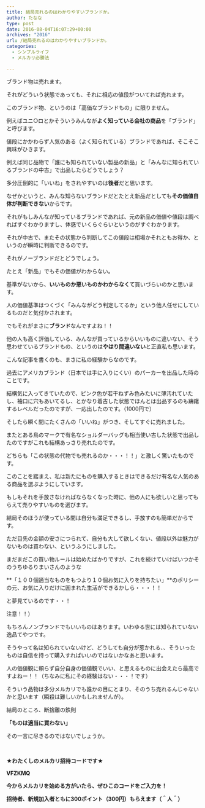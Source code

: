 ```yaml
---
title: 結局売れるのはわかりやすいブランドか。
author: たなな
type: post
date: 2016-08-04T16:07:29+00:00
archives: "2016"
url: /結局売れるのはわかりやすいブランドか。
categories:
  - シンプルライフ
  - メルカリ必勝法

---
```

ブランド物は売れます。

それがどういう状態であっても、それに相応の値段がついてれば売れます。

このブランド物、というのは「高価なブランドもの」に限りません。

例えばユニ○ロとかそういうみんなが**よく知っている会社の商品**を「ブランド」と呼びます。

値段にかかわらず人気のある（よく知られている）ブランドであれば、そこそこ興味がひきます。

例えば同じ品物で「誰にも知られていない製品の新品」と「みんなに知られているブランドの中古」で出品したらどうでしょう？

多分圧倒的に「いいね」をされやすいのは**後者**だと思います。

なぜかというと、みんな知らないブランドだとたとえ新品だとしても**その価値自体が判断できない**からです。

それがもしみんなが知っているブランドであれば、元の新品の価値や値段は調べればすぐわかりますし、体感でいくらぐらいというのがすぐわかります。

それが中古で、またその状態から判断してこの値段は相場かそれともお得か、というのが瞬時に判断できるのです。

それがノーブランドだとどうでしょう。

たとえ「新品」でもその価値がわからない。

基準がないから、**いいものか悪いものかわからなくて**買いづらいのかと思います。

人の価値基準はつくづく「みんながどう判定してるか」という他人任せにしているものだと気付かされます。

でもそれがまさに**ブランド**なんですよね！！

他の人も高く評価している、みんなが買っているからいいものに違いない、そう思わせているブランドもの、というのは**やはり間違いない**と正直私も思います。

こんな記事を書くのも、まさに私の経験からなのです。

過去にアメリカブランド（日本では手に入りにくい）のパーカーを出品した時のことです。

結構気に入ってきていたので、ピンク色が若干ねずみ色みたいに薄汚れていたし、袖口に穴もあいてるし、とかなり着古した状態でほんとは出品するのも躊躇するレベルだったのですが、一応出したのです。（1000円で）

そしたら瞬く間にたくさんの「いいね」がつき、そしてすぐに売れました。

またとある鳥のマークで有名なショルダーバッグも相当使い古した状態で出品したのですがこれも結構あっさり売れたのです。

どちらも「この状態の代物でも売れるのか・・・！！」と激しく驚いたものです。

このことを踏まえ、私は新たにものを購入するときはできるだけ有名な人気のある商品を選ぶようにしています。

もしもそれを手放さなければならなくなった時に、他の人にも欲しいと思ってもらえて売りやすいものを選びます。

結局そのほうが使っている間は自分も満足できるし、手放すのも簡単だからです。

ただ目先の金額の安さにつられて、自分も大して欲しくない、値段以外は魅力がないものは買わない、というふうにしました。

まだまだこの買い物ルールは始めたばかりですが、これを続けていけばいつかそのうちゆるりまいさんのような

**「１００個適当なものをもつより１０個お気に入りを持ちたい」**のポリシーの元、お気に入りだけに囲まれた生活ができるかしら・・・！！

と夢見ているのです・・！

注意！！）

もちろんノンブランドでもいいものはあります。いわゆる世には知られていない逸品てやつです。

そうやって名は知られていないけど、どうしても自分が惹かれる、、そういったものは自信を持って購入すればいいのではないかなあと思います。

人の価値観に頼らず自分自身の価値観でいい、と思えるものに出会えたら最高ですよねー！！（ちなみに私にその経験はない・・・！です）

そういう品物は多分メルカリでも誰かの目にとまり、そのうち売れるんじゃないかと思います（瞬殺は難しいかもしれませんが）。

結局のところ、断捨離の鉄則

**「ものは適当に買わない」**

その一言に尽きるのではないでしょうか。

&nbsp;

**★わたくしのメルカリ招待コードです★**

**VFZKMQ**

**今からメルカリを始める方がいたら、ぜひこのコードをご入力を！**

**招待者、新規加入者ともに300ポイント（300円）もらえます（＾人＾）**

&nbsp;

&nbsp;
